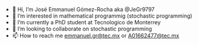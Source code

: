 - 👋 Hi, I’m José Emmanuel Gómez-Rocha aka @JeGr9797
- 👀 I’m interested in mathematical programmig (stochastic programming)
- 🌱 I’m currently a PhD student at Tecnologico de Monterrey
- 💞️ I’m looking to collaborate on stochastic programming
- 📫 How to reach me emmanuel.gr@tec.mx or A01662477@tec.mx

<!---
JeGr9797/JeGr9797 is a ✨ special ✨ repository because its `README.md` (this file) appears on your GitHub profile.
You can click the Preview link to take a look at your changes.
--->
